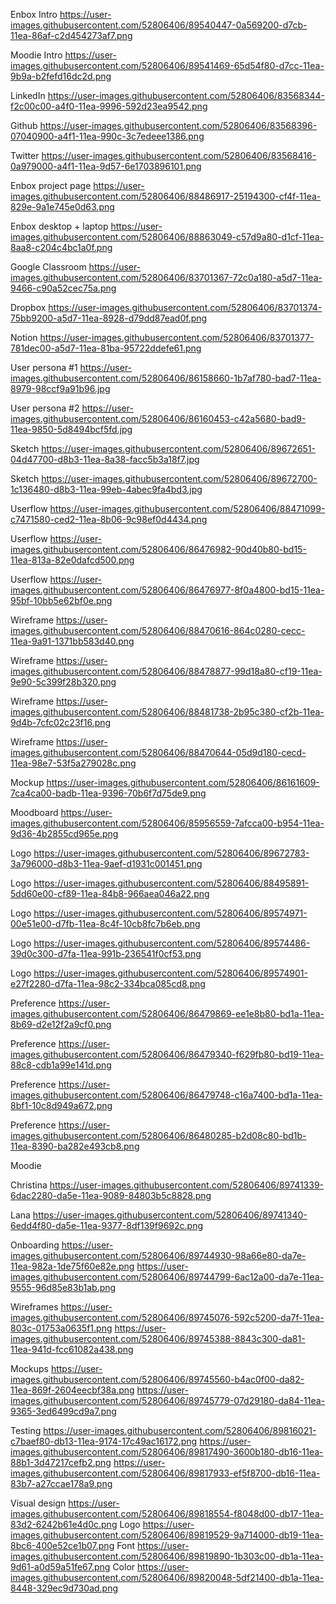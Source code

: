Enbox Intro https://user-images.githubusercontent.com/52806406/89540447-0a569200-d7cb-11ea-86af-c2d454273af7.png

Moodie Intro https://user-images.githubusercontent.com/52806406/89541469-65d54f80-d7cc-11ea-9b9a-b2fefd16dc2d.png

LinkedIn https://user-images.githubusercontent.com/52806406/83568344-f2c00c00-a4f0-11ea-9996-592d23ea9542.png

Github https://user-images.githubusercontent.com/52806406/83568396-07040900-a4f1-11ea-990c-3c7edeee1386.png

Twitter https://user-images.githubusercontent.com/52806406/83568416-0a979000-a4f1-11ea-9d57-6e1703896101.png

Enbox project page https://user-images.githubusercontent.com/52806406/88486917-25194300-cf4f-11ea-829e-9a1e745e0d63.png

Enbox desktop + laptop https://user-images.githubusercontent.com/52806406/88863049-c57d9a80-d1cf-11ea-8aa8-c204c4bc1a0f.png

Google Classroom https://user-images.githubusercontent.com/52806406/83701367-72c0a180-a5d7-11ea-9466-c90a52cec75a.png

Dropbox https://user-images.githubusercontent.com/52806406/83701374-75bb9200-a5d7-11ea-8928-d79dd87ead0f.png

Notion https://user-images.githubusercontent.com/52806406/83701377-781dec00-a5d7-11ea-81ba-95722ddefe61.png

User persona #1 https://user-images.githubusercontent.com/52806406/86158660-1b7af780-bad7-11ea-8979-98ccf9a91b96.jpg

User persona #2 https://user-images.githubusercontent.com/52806406/86160453-c42a5680-bad9-11ea-9850-5d8494bcf5fd.jpg

Sketch https://user-images.githubusercontent.com/52806406/89672651-04d47700-d8b3-11ea-8a38-facc5b3a18f7.jpg

Sketch https://user-images.githubusercontent.com/52806406/89672700-1c136480-d8b3-11ea-99eb-4abec9fa4bd3.jpg

Userflow https://user-images.githubusercontent.com/52806406/88471099-c7471580-ced2-11ea-8b06-9c98ef0d4434.png

Userflow https://user-images.githubusercontent.com/52806406/86476982-90d40b80-bd15-11ea-813a-82e0dafcd500.png

Userflow https://user-images.githubusercontent.com/52806406/86476977-8f0a4800-bd15-11ea-95bf-10bb5e62bf0e.png

Wireframe https://user-images.githubusercontent.com/52806406/88470616-864c0280-cecc-11ea-9a91-1371bb583d40.png

Wireframe https://user-images.githubusercontent.com/52806406/88478877-99d18a80-cf19-11ea-9e90-5c399f28b320.png

Wireframe https://user-images.githubusercontent.com/52806406/88481738-2b95c380-cf2b-11ea-9d4b-7cfc02c23f16.png

Wireframe https://user-images.githubusercontent.com/52806406/88470644-05d9d180-cecd-11ea-98e7-53f5a279028c.png

Mockup https://user-images.githubusercontent.com/52806406/86161609-7ca4ca00-badb-11ea-9396-70b6f7d75de9.png

Moodboard https://user-images.githubusercontent.com/52806406/85956559-7afcca00-b954-11ea-9d36-4b2855cd965e.png

Logo https://user-images.githubusercontent.com/52806406/89672783-3a796000-d8b3-11ea-9aef-d1931c001451.png

Logo https://user-images.githubusercontent.com/52806406/88495891-5dd60e00-cf89-11ea-84b8-966aea046a22.png

Logo https://user-images.githubusercontent.com/52806406/89574971-00e51e00-d7fb-11ea-8c4f-10cb8fc7b6eb.png

Logo https://user-images.githubusercontent.com/52806406/89574486-39d0c300-d7fa-11ea-991b-236541f0cf53.png

Logo https://user-images.githubusercontent.com/52806406/89574901-e27f2280-d7fa-11ea-98c2-334bca085cd8.png

Preference https://user-images.githubusercontent.com/52806406/86479869-ee1e8b80-bd1a-11ea-8b69-d2e12f2a9cf0.png

Preference https://user-images.githubusercontent.com/52806406/86479340-f629fb80-bd19-11ea-88c8-cdb1a99e141d.png

Preference https://user-images.githubusercontent.com/52806406/86479748-c16a7400-bd1a-11ea-8bf1-10c8d949a672.png

Preference https://user-images.githubusercontent.com/52806406/86480285-b2d08c80-bd1b-11ea-8390-ba282e493cb8.png

Moodie

Christina https://user-images.githubusercontent.com/52806406/89741339-6dac2280-da5e-11ea-9089-84803b5c8828.png

Lana https://user-images.githubusercontent.com/52806406/89741340-6edd4f80-da5e-11ea-9377-8df139f9692c.png

Onboarding https://user-images.githubusercontent.com/52806406/89744930-98a66e80-da7e-11ea-982a-1de75f60e82e.png
https://user-images.githubusercontent.com/52806406/89744799-6ac12a00-da7e-11ea-9555-96d85e83b1ab.png

Wireframes https://user-images.githubusercontent.com/52806406/89745076-592c5200-da7f-11ea-803c-01753a0635f1.png
https://user-images.githubusercontent.com/52806406/89745388-8843c300-da81-11ea-941d-fcc61082a438.png

Mockups https://user-images.githubusercontent.com/52806406/89745560-b4ac0f00-da82-11ea-869f-2604eecbf38a.png
https://user-images.githubusercontent.com/52806406/89745779-07d29180-da84-11ea-9365-3ed6499cd9a7.png

Testing https://user-images.githubusercontent.com/52806406/89816021-c7baef80-db13-11ea-9174-17c49ac16172.png
https://user-images.githubusercontent.com/52806406/89817490-3600b180-db16-11ea-88b1-3d47217cefb2.png
https://user-images.githubusercontent.com/52806406/89817933-ef5f8700-db16-11ea-83b7-a27ccae178a9.png

Visual design https://user-images.githubusercontent.com/52806406/89818554-f8048d00-db17-11ea-83d2-6242b61e4d0c.png
Logo https://user-images.githubusercontent.com/52806406/89819529-9a714000-db19-11ea-8bc6-400e52ce1b07.png
Font https://user-images.githubusercontent.com/52806406/89819890-1b303c00-db1a-11ea-9d61-a0d59a51fe67.png
Color https://user-images.githubusercontent.com/52806406/89820048-5df21400-db1a-11ea-8448-329ec9d730ad.png
